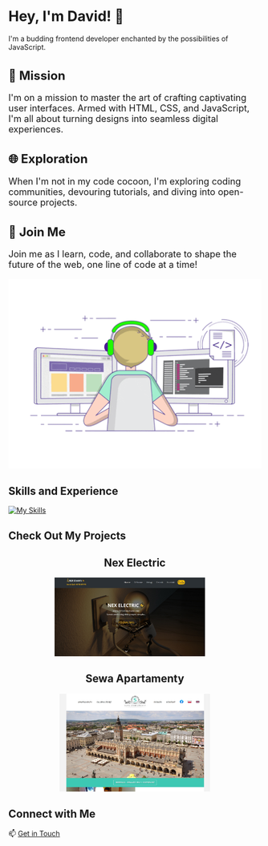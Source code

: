 # Hey, I'm David! 👋

I'm a budding frontend developer enchanted by the possibilities of JavaScript.

<h2 style="font-size: 24px;">🌟 Mission</h2>
<p style="font-size: 18px;">I'm on a mission to master the art of crafting captivating user interfaces. Armed with HTML, CSS, and JavaScript, I'm all about turning designs into seamless digital experiences.</p>

<h2 style="font-size: 24px;">🌐 Exploration</h2>
<p style="font-size: 18px;">When I'm not in my code cocoon, I'm exploring coding communities, devouring tutorials, and diving into open-source projects.</p>

<h2 style="font-size: 24px;">🚀 Join Me</h2>
<p style="font-size: 18px;">Join me as I learn, code, and collaborate to shape the future of the web, one line of code at a time!</p>


<div align='center'> 
<img src='https://github.com/Dawid-Zych/Dawid-Zych/blob/main/assets/code.gif' alt=''>
</div>

## Skills and Experience

[![My Skills](https://skillicons.dev/icons?i=html,css,sass,js,react,nodejs,git,github,sequelize,visualstudio,bootstrap)](https://skillicons.dev)


## Check Out My Projects

<div align="center">
  <h2>Nex Electric</h2>
  <a href="https://nex-electric.netlify.app/">
    <img src="https://github.com/Dawid-Zych/Dawid-Zych/blob/main/assets/site.jpg" alt="Portfolio Preview" width="300" style="margin-right: 20px;">
  </a>
</div>

<div align="center">
  <h2>Sewa Apartamenty</h2>
  <a href="https://sewa-apartamenty.netlify.app/">
    <img src="https://github.com/Dawid-Zych/Dawid-Zych/blob/main/assets/site2.jpg" alt="Portfolio Preview" width="300">
  </a>
</div>

## Connect with Me

📫 [Get in Touch](mailto:dawid.zych23@gmail.com)


